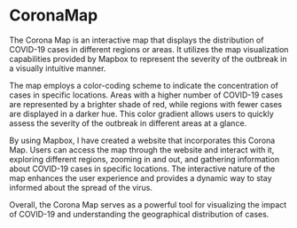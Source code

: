 # CoronaMap

The Corona Map is an interactive map that displays the distribution of COVID-19 cases in different regions or areas. It utilizes the map visualization capabilities provided by Mapbox to represent the severity of the outbreak in a visually intuitive manner.

The map employs a color-coding scheme to indicate the concentration of cases in specific locations. Areas with a higher number of COVID-19 cases are represented by a brighter shade of red, while regions with fewer cases are displayed in a darker hue. This color gradient allows users to quickly assess the severity of the outbreak in different areas at a glance.

By using Mapbox, I have created a website that incorporates this Corona Map. Users can access the map through the website and interact with it, exploring different regions, zooming in and out, and gathering information about COVID-19 cases in specific locations. The interactive nature of the map enhances the user experience and provides a dynamic way to stay informed about the spread of the virus.

Overall, the Corona Map serves as a powerful tool for visualizing the impact of COVID-19 and understanding the geographical distribution of cases.
